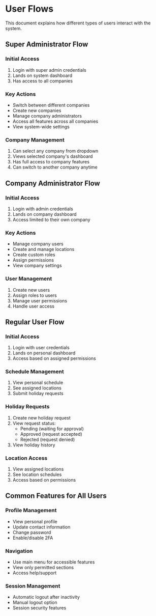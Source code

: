# User Flows

This document explains how different types of users interact with the system.

## Super Administrator Flow

### Initial Access

1. Login with super admin credentials
2. Lands on system dashboard
3. Has access to all companies

### Key Actions

- Switch between different companies
- Create new companies
- Manage company administrators
- Access all features across all companies
- View system-wide settings

### Company Management

1. Can select any company from dropdown
2. Views selected company's dashboard
3. Has full access to company features
4. Can switch to another company anytime

## Company Administrator Flow

### Initial Access

1. Login with admin credentials
2. Lands on company dashboard
3. Access limited to their own company

### Key Actions

- Manage company users
- Create and manage locations
- Create custom roles
- Assign permissions
- View company settings

### User Management

1. Create new users
2. Assign roles to users
3. Manage user permissions
4. Handle user access

## Regular User Flow

### Initial Access

1. Login with user credentials
2. Lands on personal dashboard
3. Access based on assigned permissions

### Schedule Management

1. View personal schedule
2. See assigned locations
3. Submit holiday requests

### Holiday Requests

1. Create new holiday request
2. View request status:
   - Pending (waiting for approval)
   - Approved (request accepted)
   - Rejected (request denied)
3. View holiday history

### Location Access

1. View assigned locations
2. See location schedules
3. Access based on permissions

## Common Features for All Users

### Profile Management

- View personal profile
- Update contact information
- Change password
- Enable/disable 2FA

### Navigation

- Use main menu for accessible features
- View only permitted sections
- Access help/support

### Session Management

- Automatic logout after inactivity
- Manual logout option
- Session security features
